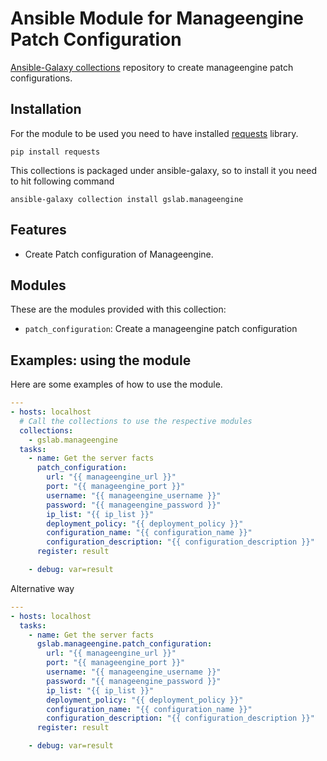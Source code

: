 # Ansible Module for Manageengine Patch Configuration
[Ansible-Galaxy collections](https://galaxy.ansible.com/nikhilpatne/manageengine) repository to create manageengine patch configurations.

## Installation

For the module to be used you need to have installed [requests](https://github.com/davidban77/gns3fy) library.

```
pip install requests
```

This collections is packaged under ansible-galaxy, so to install it you need to hit following command

```
ansible-galaxy collection install gslab.manageengine
```

## Features

- Create Patch configuration of Manageengine.


## Modules

These are the modules provided with this collection:
- `patch_configuration`: Create a manageengine patch configuration

## Examples: using the module

Here are some examples of how to use the module.



```yaml
---
- hosts: localhost
  # Call the collections to use the respective modules
  collections:
    - gslab.manageengine
  tasks:
    - name: Get the server facts
      patch_configuration:
        url: "{{ manageengine_url }}"
        port: "{{ manageengine_port }}"
        username: "{{ manageengine_username }}"
        password: "{{ manageengine_password }}"
        ip_list: "{{ ip_list }}"
        deployment_policy: "{{ deployment_policy }}"
        configuration_name: "{{ configuration_name }}"
        configuration_description: "{{ configuration_description }}"
      register: result

    - debug: var=result
```

Alternative way


```yaml
---
- hosts: localhost
  tasks:
    - name: Get the server facts
      gslab.manageengine.patch_configuration:
        url: "{{ manageengine_url }}"
        port: "{{ manageengine_port }}"
        username: "{{ manageengine_username }}"
        password: "{{ manageengine_password }}"
        ip_list: "{{ ip_list }}"
        deployment_policy: "{{ deployment_policy }}"
        configuration_name: "{{ configuration_name }}"
        configuration_description: "{{ configuration_description }}"
      register: result

    - debug: var=result
```
